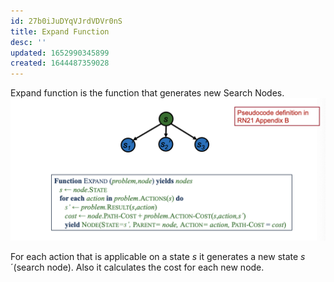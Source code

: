 ```yaml
---
id: 27b0iJuDYqVJrdVDVr0nS
title: Expand Function
desc: ''
updated: 1652990345899
created: 1644487359028
---
```

Expand function is the function that generates new Search Nodes.
![](./assets/images/2022-02-10-11-03-57.png)

For each action that is applicable on a state $s$ it generates a new state $s´$(search node).
Also it calculates the cost for each new node.